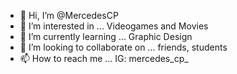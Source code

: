 - 👋 Hi, I’m @MercedesCP
- 👀 I’m interested in ... Videogames and Movies
- 🌱 I’m currently learning ... Graphic Design
- 💞️ I’m looking to collaborate on ... friends, students
- 📫 How to reach me ... IG: mercedes_cp_

<!---
MercedesCP/MercedesCP is a ✨ special ✨ repository because its `README.md` (this file) appears on your GitHub profile.
You can click the Preview link to take a look at your changes.
--->
